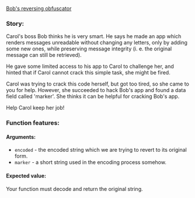 [Bob's reversing obfuscator](https://www.codewars.com/kata/559ee79ab98119dd0100001d)

### __Story:__
Carol's boss Bob thinks he is very smart. He says he made an app which renders messages unreadable without changing any letters, only by adding some new ones, while preserving message integrity (i. e. the original message can still be retrieved).

He gave some limited access to his app to Carol to challenge her, and hinted that if Carol cannot crack this simple task, she might be fired.

Carol was trying to crack this code herself, but got too tired, so she came to you for help. However, she succeeded to hack Bob's app and found a data field called 'marker'. She thinks it can be helpful for cracking Bob's app.

Help Carol keep her job!

### __Function features:__
#### Arguments:
- `encoded` - the encoded string which we are trying to revert to its original form.
- `marker` - a short string used in the encoding process somehow.

#### __Expected value:__
Your function must decode and return the original string.

